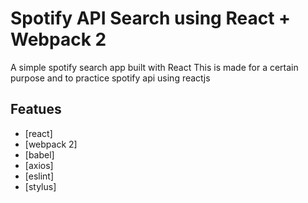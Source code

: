 # Spotify API Search using React + Webpack 2

A simple spotify search app built with React
This is made for a certain purpose and to practice spotify api using reactjs

## Featues
* [react]
* [webpack 2]
* [babel]
* [axios]
* [eslint]
* [stylus]